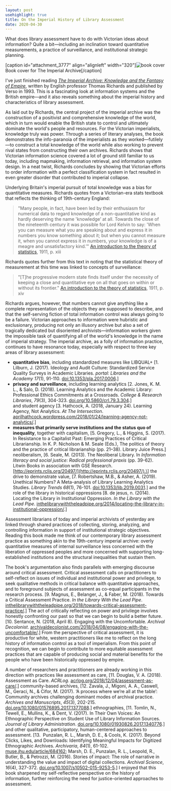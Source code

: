 ```yaml
---
layout: post
usehighlight: true
title: On the Imperial History of Library Assessment
date: 2020-04-30
---
```




What does library assessment have to do with Victorian ideas about information? Quite a bit—including an inclination toward quantitative measurements, a practice of surveillance, and institutional strategic planning.

\[caption id="attachment\_3777" align="alignleft" width="320"\]![book cover](https://scottwhyoung.com/wp-content/uploads/2020/04/imperial_archive_richards_cover.jpg) Book cover for The Imperial Archive\[/caption\]

I've just finished reading _[The Imperial Archive: Knowledge and the Fantasy of Empire](https://www.versobooks.com/books/762-the-imperial-archive)_, written by English professor Thomas Richards and published by Verso in 1993. This is a fascinating look at information systems and the British empire—and it also reveals something about the imperial history and characteristics of library assessment.

As laid out by Richards, the central project of the imperial archive was the construction of a positivist and comprehensive knowledge of the world, which in turn would enable the British state to control and ultimately dominate the world's people and resources. For the Victorian imperialists, knowledge truly was power. Through a series of literary analyses, the book demonstrates the info-paranoia of the imperialists as they worked—futilely—to construct a total knowledge of the world while also working to prevent rival states from constructing their own archives. Richards shows that Victorian information science covered a lot of ground still familiar to us today, including mapmaking, information retrieval, and information system design. In a neat twist, Richards concludes by showing that Victorian efforts to order information with a perfect classification system in fact resulted in even greater disorder that contributed to imperial collapse. 

Underlying Britain's imperial pursuit of total knowledge was a bias for quantitative measures. Richards quotes from a Victorian-era stats textbook that reflects the thinking of 19th-century England:

> "Many people, in fact, have been led by their enthusiasm for numerical data to regard knowledge of a non-quantitative kind as hardly deserving the name 'knowledge’ at all. Towards the close of the nineteenth century it was possible for Lord Kelvin to say: 'When you can measure what you are speaking about and express it in numbers you know something about it; but when you cannot measure it, when you cannot express it in numbers, your knowledge is of a meagre and unsatisfactory kind.’" [An introduction to the theory of statistics](https://archive.org/embed/in.ernet.dli.2015.223539), 1911, p. xiii

Richards quotes further from this text in noting that the statistical theory of measurement at this time was linked to concepts of surveillance:

> "\[T\]he progressive modern state finds itself under the necessity of keeping a close and quantitative eye on all that goes on within or without its frontier." [An introduction to the theory of statistics](https://archive.org/embed/in.ernet.dli.2015.223539), 1911, p. xiv

Richards argues, however, that numbers cannot give anything like a complete representation of the objects they are supposed to describe, and that the self-serving fiction of total information control was always going to be a failure. Victorian approaches to information were hubristic and exclusionary, producing not only an illusory archive but also a set of tragically dedicated but disoriented archivists—information workers given the impossible task of quantifying all of the world's knowledge in the name of imperial strategy. The imperial archive, as a folly of information practice, continues to have resonance today, especially with respect to three key areas of library assessment:

*   **quantitative bias**, including standardized measures like LIBQUAL+ \[1. Lilburn, J. (2017). Ideology and Audit Culture: Standardized Service Quality Surveys in Academic Libraries. _portal: Libraries and the Academy_ _17_(1), 91-110. [doi:10.1353/pla.2017.0006](http://doi.org/10.1353/pla.2017.0006).\]
*   **privacy and surveillance**, including learning analytics \[2. Jones, K. M. L., & Salo, D. (2018). Learning Analytics and the Academic Library: Professional Ethics Commitments at a Crossroads. _College & Research Libraries_, _79_(3), 304-323. [doi.org/10.5860/crl.79.3.304](https://doi.org/10.5860/crl.79.3.304).\]  
    and student agency \[3. Hathcock, A. (2018, January 24). Learning Agency, Not Analytics. _At The Intersection_. [aprilhathcock.wordpress.com/2018/01/24/learning-agency-not-analytics/](http://web.archive.org/web/20180203034400/https://aprilhathcock.wordpress.com/2018/01/24/learning-agency-not-analytics/).\]
*   **measures that primarily serve institutions and the status quo of inequality**, together with capitalism, \[5. Gregory, L., & Higgins, S. (2017). In Resistance to a Capitalist Past: Emerging Practices of Critical Librarianship. In K. P. Nicholson & M. Seale (Eds.), The politics of theory and the practice of critical librarianship (pp. 21–38). Library Juice Press.\] neoliberalism, \[6. Seale, M. (2013). The Neoliberal Library. In _Information literacy and social justice: Radical professional praxis_ (pp. 39-62). Litwin Books in association with GSE Research. [http://eprints.rclis.org/20497/](http://eprints.rclis.org/20497/).\] the drive to demonstrate value, \[7. Robertshaw, M.B., & Asher, A. (2019). Unethical Numbers? A Meta-analysis of Library Learning Analytics Studies. _Library Trends_ _68_(1), 76-101. [doi:10.1353/lib.2019.0031](http://doi.org/10.1353/lib.2019.0031).\] and the role of the library in historical oppressions \[8. de jesus, n. (2014). Locating the Library in Institutional Oppression. _In the Library with the Lead Pipe_. [inthelibrarywiththeleadpipe.org/2014/locating-the-library-in-institutional-oppression/](http://www.inthelibrarywiththeleadpipe.org/2014/locating-the-library-in-institutional-oppression/).\]

Assessment librarians of today and imperial archivists of yesterday are linked through shared practices of collecting, storing, analyzing, and controlling information in support of institutional strategic objectives. Reading this book made me think of our contemporary library assessment practice as something akin to the 19th-century imperial archive: overly quantitative measures of internal surveillance less concerned with the liberation of oppressed peoples and more concerned with supporting long-established institutions and the structural inequalities that sustain them.

The book's argumentation also finds parallels with emerging discourse around critical assessment. Critical assessment calls on practitioners to self-reflect on issues of individual and institutional power and privilege, to seek qualitative methods in critical balance with quantitative approaches, and to foreground subjects of assessment as co-equal participants in the research process. \[9. Magnus, E., Belanger, J., & Faber, M. (2018). Towards a Critical Assessment Practice. _In the Library With the Lead Pipe_. [inthelibrarywiththeleadpipe.org/2018/towards-critical-assessment-practice/](http://www.inthelibrarywiththeleadpipe.org/2018/towards-critical-assessment-practice/).\] The act of critically reflecting on power and privilege involves honestly confronting our past so that we can begin to build a better future. \[10. Sentance, N. (2018, April 8). Engaging with the Uncomfortable. _Archival Decolonist_. [archivaldecolonist.com/2018/04/08/engaging-with-the-uncomfortable/](https://web.archive.org/web/20190726091111/https://archivaldecolonist.com/2018/04/08/engaging-with-the-uncomfortable/).\] From the perspective of critical assessment, it is productive for white, western practitioners like me to reflect on the long history of information control as a tool of imperialism. From this point of recognition, we can begin to contribute to more equitable assessment practices that are capable of producing social and material benefits for the people who have been historically oppressed by empire. 

A number of researchers and practitioners are already working in this direction with practices like assessment as care, \[11. Douglas, V. A. (2018). Assessment as Care. _ACRLog_. [acrlog.org/2018/12/04/assessment-as-care/](https://web.archive.org/web/20200430174536/https://acrlog.org/2018/12/04/assessment-as-care/).\] community-based archives, \[12. Zavala, J., Migoni, A. A., Caswell, M., Geraci, N., & Cifor, M. (2017). ‘A process where we’re all at the table’: Community archives challenging dominant modes of archival practice. _Archives and Manuscripts_, _45_(3), 202-215. [doi.org/10.1080/01576895.2017.1377088](https://doi.org/10.1080/01576895.2017.1377088).\] ethnographies, \[11. Tomlin, N., Tewell, E., Mullins, K., & Dent, V. (2017). In Their Own Voices: An Ethnographic Perspective on Student Use of Library Information Sources. _Journal of Library Administration_. [doi.org/10.1080/01930826.2017.1340776](https://doi.org/10.1080/01930826.2017.1340776).\] and other qualitative, participatory, human-centered approaches to assessment. \[13.  Punzalan, R. L., Marsh, D. E., & Cools, K. (2017). Beyond Clicks, Likes, and Downloads: Identifying Meaningful Impacts for Digitized Ethnographic Archives. _Archivaria_, _84_(1), 61-102. [muse.jhu.edu/article/684162](https://muse.jhu.edu/article/684162); Marsh, D. E., Punzalan, R. L., Leopold, R., Butler, B., & Petrozzi, M. (2016). Stories of impact: The role of narrative in understanding the value and impact of digital collections. _Archival Science_, _16_(4), 327-372. [doi.org/10.1007/s10502-015-9253-5](https://doi.org/10.1007/s10502-015-9253-5).\] I enjoyed that this book sharpened my self-reflective perspective on the history of information, further reinforcing the need for justice-oriented approaches to assessment.

